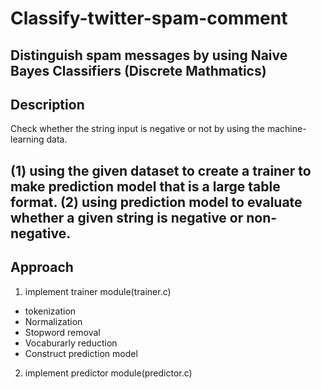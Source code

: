 # Classify-twitter-spam-comment
Distinguish spam messages by using Naive Bayes Classifiers (Discrete Mathmatics)
----
## Description
Check whether the string input is negative or not by using the machine-learning data.

(1) using the given dataset to create a trainer to make prediction model that is a large table format. 
(2) using prediction model to evaluate whether a given string is negative or non-negative.
----
## Approach
1. implement trainer module(trainer.c)
 * tokenization
 * Normalization
 * Stopword removal
 * Vocaburarly reduction
 * Construct prediction model

2. implement predictor module(predictor.c)

